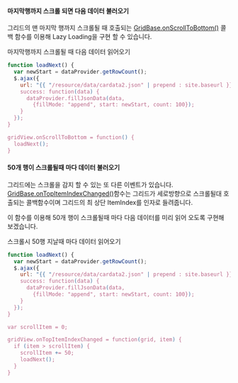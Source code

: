 
#### 마지막행까지 스크롤 되면 다음 데이터 불러오기

그리드의 맨 마지막 행까지 스크롤될 때 호출되는 [GridBase.onScrollToBottom()](http://help.realgrid.com/api/GridBase/onScrollToBottom/) 콜백 함수를 이용해 Lazy Loading을 구현 할 수 있습니다.

<a class="btn primary small round lowercase" id="onScrollToBottom">마지막행까지 스크롤될 때 다음 데이터 읽어오기</a>

```js
function loadNext() {
  var newStart = dataProvider.getRowCount();
  $.ajax({
    url: "{{ "/resource/data/cardata2.json" | prepend : site.baseurl }}",
    success: function(data) {
      dataProvider.fillJsonData(data,
        {fillMode: "append", start: newStart, count: 100});
    }
  });
}

gridView.onScrollToBottom = function() {
  loadNext();
}
```

#### 50개 행이 스크롤될때 마다 데이터 불러오기

그리드에는 스크롤을 감지 할 수 있는 또 다른 이벤트가 있습니다.  [GridBase.onTopItemIndexChanged()](http://help.realgrid.com/api/GridBase/onTopItemIndexChanged/)함수는 그리드가 세로방향으로 스크롤될대 호출되는 콜백함수이며 그리드의 최 상단 ItemIndex를 인자로 들려줍니다.

이 함수를 이용해 50개 행이 스크롤될때 마다 다음 데이터를 미리 읽어 오도록 구현해 보겠습니다.

<a class="btn primary small round lowercase" id="onTopItemIndexChanged">스크롤시 50행 지날때 마다 데이터 읽어오기</a>

```js
function loadNext() {
  var newStart = dataProvider.getRowCount();
  $.ajax({
    url: "{{ "/resource/data/cardata2.json" | prepend : site.baseurl }}",
    success: function(data) {
      dataProvider.fillJsonData(data,
        {fillMode: "append", start: newStart, count: 100});
    }
  });
}

var scrollItem = 0;

gridView.onTopItemIndexChanged = function(grid, item) {
  if (item > scrollItem) {
    scrollItem += 50;
    loadNext();
  }
}
```

<script>
function loadNext() {
  var newStart = dataProvider.getRowCount();
  $.ajax({
    url: "{{ "/resource/data/cardata2.json" | prepend : site.baseurl }}",
    success: function(data) {
      dataProvider.fillJsonData(data, {fillMode: "append", start: newStart, count: 100});
    }
  });
}

$('#onScrollToBottom').click(function() {
  gridView.onScrollToBottom = function(grid) {
    loadNext();
  }
});

var scrollItem = 0;

$('#onTopItemIndexChanged').click(function() {
  gridView.onTopItemIndexChanged = function(grid, item) {
    if (item > scrollItem) {
      scrollItem += 50;
      console.log(scrollItem);
      loadNext();
    }
  }
});
</script>
